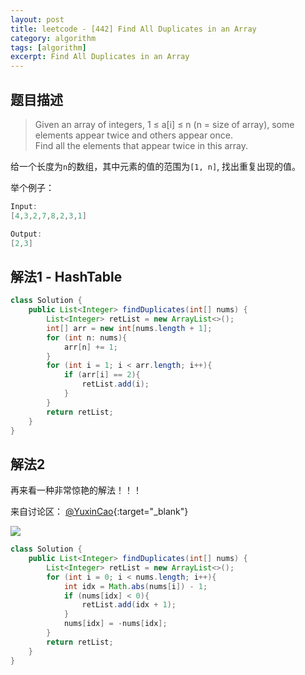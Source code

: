 ```yaml
---
layout: post
title: leetcode - [442] Find All Duplicates in an Array
category: algorithm
tags: [algorithm]
excerpt: Find All Duplicates in an Array
---
```


## 题目描述  

> Given an array of integers, 1 ≤ a[i] ≤ n (n = size of array), some elements appear twice and others appear once.  
> Find all the elements that appear twice in this array.  

给一个长度为`n`的数组，其中元素的值的范围为`[1, n]`, 找出重复出现的值。  

举个例子：  

``` java
Input:
[4,3,2,7,8,2,3,1]

Output:
[2,3]
```


## 解法1 - HashTable  

``` java
class Solution {
    public List<Integer> findDuplicates(int[] nums) {
        List<Integer> retList = new ArrayList<>();
        int[] arr = new int[nums.length + 1];
        for (int n: nums){
            arr[n] += 1;
        }
        for (int i = 1; i < arr.length; i++){
            if (arr[i] == 2){
                retList.add(i);
            }
        }
        return retList;
    }
}
```

## 解法2  

再来看一种非常惊艳的解法！！！  

来自讨论区： [@YuxinCao](https://leetcode.com/problems/find-all-duplicates-in-an-array/discuss/92387/Java-Simple-Solution){:target="_blank"}  


![](https://yyc-images.oss-cn-beijing.aliyuncs.com/leetcode_442.png)    

``` java
class Solution {
    public List<Integer> findDuplicates(int[] nums) {
        List<Integer> retList = new ArrayList<>();
        for (int i = 0; i < nums.length; i++){
            int idx = Math.abs(nums[i]) - 1;
            if (nums[idx] < 0){
                retList.add(idx + 1);
            }
            nums[idx] = -nums[idx];
        }
        return retList;
    }
}
```
